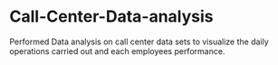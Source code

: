 # Call-Center-Data-analysis
Performed Data analysis on call center data sets to visualize the daily operations carried out and each employees performance.
